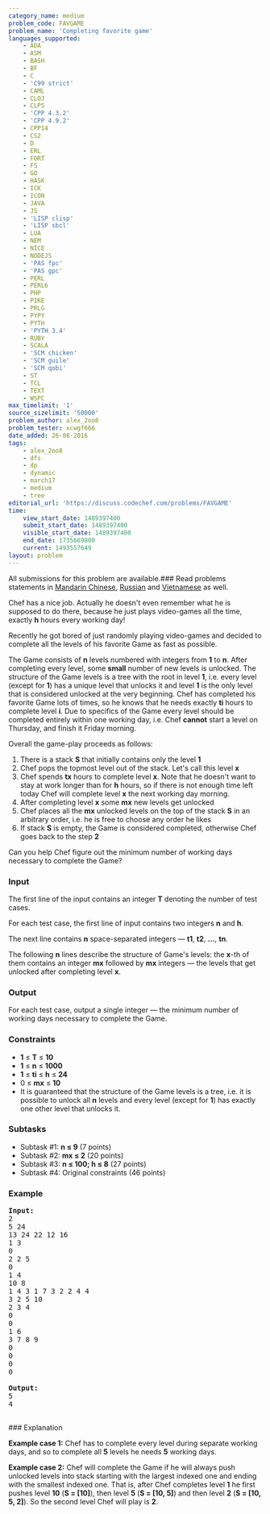 ```yaml
---
category_name: medium
problem_code: FAVGAME
problem_name: 'Completing favorite game'
languages_supported:
    - ADA
    - ASM
    - BASH
    - BF
    - C
    - 'C99 strict'
    - CAML
    - CLOJ
    - CLPS
    - 'CPP 4.3.2'
    - 'CPP 4.9.2'
    - CPP14
    - CS2
    - D
    - ERL
    - FORT
    - FS
    - GO
    - HASK
    - ICK
    - ICON
    - JAVA
    - JS
    - 'LISP clisp'
    - 'LISP sbcl'
    - LUA
    - NEM
    - NICE
    - NODEJS
    - 'PAS fpc'
    - 'PAS gpc'
    - PERL
    - PERL6
    - PHP
    - PIKE
    - PRLG
    - PYPY
    - PYTH
    - 'PYTH 3.4'
    - RUBY
    - SCALA
    - 'SCM chicken'
    - 'SCM guile'
    - 'SCM qobi'
    - ST
    - TCL
    - TEXT
    - WSPC
max_timelimit: '1'
source_sizelimit: '50000'
problem_author: alex_2oo8
problem_tester: xcwgf666
date_added: 26-08-2016
tags:
    - alex_2oo8
    - dfs
    - dp
    - dynamic
    - march17
    - medium
    - tree
editorial_url: 'https://discuss.codechef.com/problems/FAVGAME'
time:
    view_start_date: 1489397400
    submit_start_date: 1489397400
    visible_start_date: 1489397400
    end_date: 1735669800
    current: 1493557649
layout: problem
---
```

All submissions for this problem are available.###  Read problems statements in [Mandarin Chinese](http://www.codechef.com/download/translated/MARCH17/mandarin/FAVGAME.pdf?v=1), [Russian](http://www.codechef.com/download/translated/MARCH17/russian/FAVGAME.pdf?v=1) and [Vietnamese](http://www.codechef.com/download/translated/MARCH17/vietnamese/FAVGAME.pdf?v=1) as well.

Chef has a nice job. Actually he doesn't even remember what he is supposed to do there, because he just plays video-games all the time, exactly **h** hours every working day!

Recently he got bored of just randomly playing video-games and decided to complete all the levels of his favorite Game as fast as possible.

The Game consists of **n** levels numbered with integers from **1** to **n**. After completing every level, some **small** number of new levels is unlocked. The structure of the Game levels is a tree with the root in level **1**, i.e. every level (except for **1**) has a unique level that unlocks it and level **1** is the only level that is considered unlocked at the very beginning. Chef has completed his favorite Game lots of times, so he knows that he needs exactly **ti** hours to complete level **i**. Due to specifics of the Game every level should be completed entirely within one working day, i.e. Chef **cannot** start a level on Thursday, and finish it Friday morning.

Overall the game-play proceeds as follows:

1. There is a stack **S** that initially contains only the level **1**
2. Chef pops the topmost level out of the stack. Let's call this level **x**
3. Chef spends **tx** hours to complete level **x**. Note that he doesn't want to stay at work longer than for **h** hours, so if there is not enough time left today Chef will complete level **x** the next working day morning.
4. After completing level **x** some **mx** new levels get unlocked
5. Chef places all the **mx** unlocked levels on the top of the stack **S** in an arbitrary order, i.e. he is free to choose any order he likes
6. If stack **S** is empty, the Game is considered completed, otherwise Chef goes back to the step **2**

Can you help Chef figure out the minimum number of working days necessary to complete the Game?

### Input

The first line of the input contains an integer **T** denoting the number of test cases.

For each test case, the first line of input contains two integers **n** and **h**.

The next line contains **n** space-separated integers ― **t1**, **t2**, **...**, **tn**.

The following **n** lines describe the structure of Game's levels: the **x**-th of them contains an integer **mx** followed by **mx** integers ― the levels that get unlocked after completing level **x**.

### Output

For each test case, output a single integer ― the minimum number of working days necessary to complete the Game.

### Constraints

- **1** ≤ **T** ≤ **10**
- **1** ≤ **n** ≤ **1000**
- **1** ≤ **ti** ≤ **h** ≤ **24**
- 0 ≤ **mx** ≤ **10**
- It is guaranteed that the structure of the Game levels is a tree, i.e. it is possible to unlock all **n** levels and every level (except for **1**) has exactly one other level that unlocks it.

### Subtasks

- Subtask #1: **n ≤ 9** (7 points)
- Subtask #2: **mx ≤ 2** (20 points)
- Subtask #3: **n ≤ 100; h ≤ 8** (27 points)
- Subtask #4: Original constraints (46 points)

### Example

<pre><b>Input:</b>
<tt>2
5 24
13 24 22 12 16
1 3
0
2 2 5
0
1 4
10 8
1 4 3 1 7 3 2 2 4 4
3 2 5 10
2 3 4
0
0
1 6
3 7 8 9
0
0
0
0</tt>

<b>Output:</b>
<tt>5
4</tt>

</pre>### Explanation

**Example case 1:** Chef has to complete every level during separate working days, and so to complete all **5** levels he needs **5** working days.

**Example case 2:** Chef will complete the Game if he will always push unlocked levels into stack starting with the largest indexed one and ending with the smallest indexed one. That is, after Chef completes level **1** he first pushes level **10** (**S = \[10\]**), then level **5** (**S = \[10, 5\]**) and then level **2** (**S = \[10, 5, 2\]**). So the second level Chef will play is **2**.
